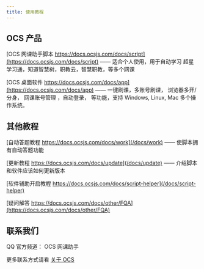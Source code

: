 ```yaml
---
title: 使用教程
---
```


## OCS 产品

[OCS 网课助手脚本 https://docs.ocsjs.com/docs/script](https://docs.ocsjs.com/docs/script) —— 适合个人使用，用于自动学习 超星学习通，知道智慧树，职教云，智慧职教，等多个网课

[OCS 桌面软件 https://docs.ocsjs.com/docs/app](https://docs.ocsjs.com/docs/app) —— 一键刷课，多账号刷课， 浏览器多开/分身， 网课账号管理 ，自动登录， 等功能，支持 Windows, Linux, Mac 多个操作系统。

## 其他教程

[自动答题教程 https://docs.ocsjs.com/docs/work](/docs/work) —— 使脚本拥有自动答题功能

[更新教程 https://docs.ocsjs.com/docs/update](/docs/update) —— 介绍脚本和软件应该如何更新版本

[软件辅助开启教程 https://docs.ocsjs.com/docs/script-helper](/docs/script-helper)

[疑问解答 https://docs.ocsjs.com/docs/other/FQA](https://docs.ocsjs.com/docs/other/FQA)

## 联系我们

QQ 官方频道： OCS 网课助手

更多联系方式请看 [关于 OCS](/docs/about)
